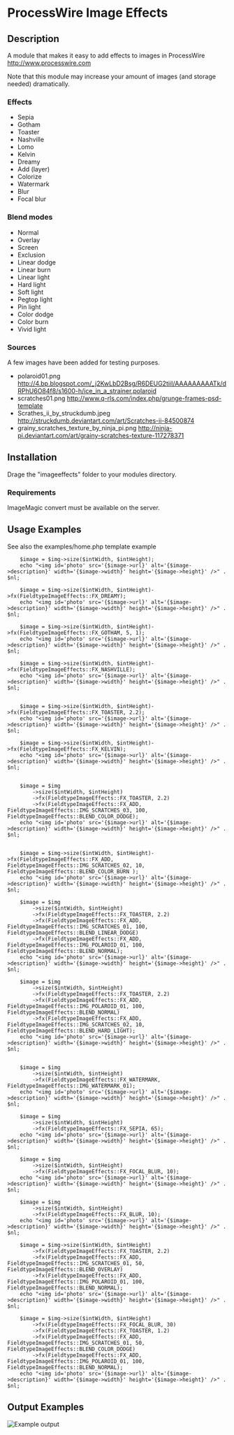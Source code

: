 # ProcessWire Image Effects


## Description

A module that makes it easy to add effects to images in ProcessWire <http://www.processwire.com>

Note that this module may increase your amount of images (and storage needed) dramatically.

### Effects

* Sepia
* Gotham
* Toaster
* Nashville
* Lomo
* Kelvin
* Dreamy
* Add (layer)
* Colorize
* Watermark
* Blur
* Focal blur

### Blend modes

* Normal
* Overlay
* Screen
* Exclusion
* Linear dodge
* Linear burn
* Linear light
* Hard light
* Soft light
* Pegtop light
* Pin light
* Color dodge
* Color burn
* Vivid light


### Sources

A few images have been added for testing purposes.

* polaroid01.png <http://4.bp.blogspot.com/_j2KwLbD2Bsg/R6DEUG2tiiI/AAAAAAAAATk/dRPhU6O84f8/s1600-h/ice_in_a_strainer.polaroid>
* scratches01.png <http://www.q-rls.com/index.php/grunge-frames-psd-template>
* Scrathes_ii_by_struckdumb.jpeg <http://struckdumb.deviantart.com/art/Scratches-ii-84500874>
* grainy_scratches_texture_by_ninja_pi.png <http://ninja-pi.deviantart.com/art/grainy-scratches-texture-117278371>


## Installation

Drage the "imageeffects" folder to your modules directory.

### Requirements
ImageMagic convert must be available on the server.

## Usage Examples

See also the examples/home.php template example

		$image = $img->size($intWidth, $intHeight);
		echo "<img id='photo' src='{$image->url}' alt='{$image->description}' width='{$image->width}' height='{$image->height}' />" . $nl;

		$image = $img->size($intWidth, $intHeight)->fx(FieldtypeImageEffects::FX_DREAMY);
		echo "<img id='photo' src='{$image->url}' alt='{$image->description}' width='{$image->width}' height='{$image->height}' />" . $nl;

		$image = $img->size($intWidth, $intHeight)->fx(FieldtypeImageEffects::FX_GOTHAM, 5, 1);
		echo "<img id='photo' src='{$image->url}' alt='{$image->description}' width='{$image->width}' height='{$image->height}' />" . $nl;

		$image = $img->size($intWidth, $intHeight)->fx(FieldtypeImageEffects::FX_NASHVILLE);
		echo "<img id='photo' src='{$image->url}' alt='{$image->description}' width='{$image->width}' height='{$image->height}' />" . $nl;


		$image = $img->size($intWidth, $intHeight)->fx(FieldtypeImageEffects::FX_TOASTER, 2.2);
		echo "<img id='photo' src='{$image->url}' alt='{$image->description}' width='{$image->width}' height='{$image->height}' />" . $nl;

		$image = $img->size($intWidth, $intHeight)->fx(FieldtypeImageEffects::FX_KELVIN);
		echo "<img id='photo' src='{$image->url}' alt='{$image->description}' width='{$image->width}' height='{$image->height}' />" . $nl;


		$image = $img
			->size($intWidth, $intHeight)
			->fx(FieldtypeImageEffects::FX_TOASTER, 2.2)
			->fx(FieldtypeImageEffects::FX_ADD, FieldtypeImageEffects::IMG_SCRATCHES_03, 100, FieldtypeImageEffects::BLEND_COLOR_DODGE);
		echo "<img id='photo' src='{$image->url}' alt='{$image->description}' width='{$image->width}' height='{$image->height}' />" . $nl;


		$image = $img->size($intWidth, $intHeight)->fx(FieldtypeImageEffects::FX_ADD, FieldtypeImageEffects::IMG_SCRATCHES_02, 10, FieldtypeImageEffects::BLEND_COLOR_BURN );
		echo "<img id='photo' src='{$image->url}' alt='{$image->description}' width='{$image->width}' height='{$image->height}' />" . $nl;

		$image = $img
			->size($intWidth, $intHeight)
			->fx(FieldtypeImageEffects::FX_TOASTER, 2.2)
			->fx(FieldtypeImageEffects::FX_ADD, FieldtypeImageEffects::IMG_SCRATCHES_01, 100, FieldtypeImageEffects::BLEND_LINEAR_DODGE)
			->fx(FieldtypeImageEffects::FX_ADD, FieldtypeImageEffects::IMG_POLAROID_01, 100, FieldtypeImageEffects::BLEND_NORMAL);
		echo "<img id='photo' src='{$image->url}' alt='{$image->description}' width='{$image->width}' height='{$image->height}' />" . $nl;

		$image = $img
			->size($intWidth, $intHeight)
			->fx(FieldtypeImageEffects::FX_TOASTER, 2.2)
			->fx(FieldtypeImageEffects::FX_ADD, FieldtypeImageEffects::IMG_POLAROID_01, 100, FieldtypeImageEffects::BLEND_NORMAL)
			->fx(FieldtypeImageEffects::FX_ADD, FieldtypeImageEffects::IMG_SCRATCHES_02, 10, FieldtypeImageEffects::BLEND_HARD_LIGHT);
		echo "<img id='photo' src='{$image->url}' alt='{$image->description}' width='{$image->width}' height='{$image->height}' />" . $nl;


		$image = $img
			->size($intWidth, $intHeight)
			->fx(FieldtypeImageEffects::FX_WATERMARK, FieldtypeImageEffects::IMG_WATERMARK_01);
		echo "<img id='photo' src='{$image->url}' alt='{$image->description}' width='{$image->width}' height='{$image->height}' />" . $nl;

		$image = $img
			->size($intWidth, $intHeight)
			->fx(FieldtypeImageEffects::FX_SEPIA, 65);
		echo "<img id='photo' src='{$image->url}' alt='{$image->description}' width='{$image->width}' height='{$image->height}' />" . $nl;

		$image = $img
			->size($intWidth, $intHeight)
			->fx(FieldtypeImageEffects::FX_FOCAL_BLUR, 10);
		echo "<img id='photo' src='{$image->url}' alt='{$image->description}' width='{$image->width}' height='{$image->height}' />" . $nl;

		$image = $img
			->size($intWidth, $intHeight)
			->fx(FieldtypeImageEffects::FX_BLUR, 10);
		echo "<img id='photo' src='{$image->url}' alt='{$image->description}' width='{$image->width}' height='{$image->height}' />" . $nl;

		$image = $img->size($intWidth, $intHeight)
			->fx(FieldtypeImageEffects::FX_TOASTER, 2.2)
			->fx(FieldtypeImageEffects::FX_ADD, FieldtypeImageEffects::IMG_SCRATCHES_01, 50, FieldtypeImageEffects::BLEND_OVERLAY)
			->fx(FieldtypeImageEffects::FX_ADD, FieldtypeImageEffects::IMG_POLAROID_01, 100, FieldtypeImageEffects::BLEND_NORMAL);
		echo "<img id='photo' src='{$image->url}' alt='{$image->description}' width='{$image->width}' height='{$image->height}' />" . $nl;

		$image = $img->size($intWidth, $intHeight)
			->fx(FieldtypeImageEffects::FX_FOCAL_BLUR, 30)
			->fx(FieldtypeImageEffects::FX_TOASTER, 1.2)
			->fx(FieldtypeImageEffects::FX_ADD, FieldtypeImageEffects::IMG_SCRATCHES_01, 50, FieldtypeImageEffects::BLEND_COLOR_DODGE)
			->fx(FieldtypeImageEffects::FX_ADD, FieldtypeImageEffects::IMG_POLAROID_01, 100, FieldtypeImageEffects::BLEND_NORMAL);
		echo "<img id='photo' src='{$image->url}' alt='{$image->description}' width='{$image->width}' height='{$image->height}' />" . $nl;


## Output Examples

![Example output](https://raw.github.com/sommerper/ProcessWireImageEffects/ProcessWireImageEffects/examples/Basic%20Example%20Site.png)
